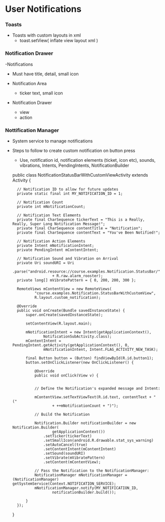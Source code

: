 User Notifications 
========================


### Toasts

- Toasts with custom layouts in xml
   - toast.setView( inflate view layout xml )

### Notification Drawer

-Notifications
   - Must have title, detail, small icon

- Notification Area
    - ticker text, small icon

- Notification Drawer
   - view 
   - action

### Nottification Manager

- System service to manage notifications

- Steps to follow to create custom notification on button press
    - Use, notification id, notification elements (ticket, icon etc), sounds, vibrations, Intents, PendingIntents, NotificationBuilder

    public class NotificationStatusBarWithCustomViewActivity extends Activity {
    
        // Notification ID to allow for future updates
        private static final int MY_NOTIFICATION_ID = 1;
    
        // Notification Count
        private int mNotificationCount;
    
        // Notification Text Elements
        private final CharSequence tickerText = "This is a Really, Really, Super Long Notification Message!";
        private final CharSequence contentTitle = "Notification";
        private final CharSequence contentText = "You've Been Notified!";
    
        // Notification Action Elements
        private Intent mNotificationIntent;
        private PendingIntent mContentIntent;
    
        // Notification Sound and Vibration on Arrival
        private Uri soundURI = Uri 
                .parse("android.resource://course.examples.Notification.StatusBar/"
                        + R.raw.alarm_rooster);
        private long[] mVibratePattern = { 0, 200, 200, 300 };
    
        RemoteViews mContentView = new RemoteViews(
                "course.examples.Notification.StatusBarWithCustomView",
                R.layout.custom_notification);
    
        @Override
        public void onCreate(Bundle savedInstanceState) {
            super.onCreate(savedInstanceState);
    
            setContentView(R.layout.main);
    
            mNotificationIntent = new Intent(getApplicationContext(),
                    NotificationSubActivity.class);
            mContentIntent = PendingIntent.getActivity(getApplicationContext(), 0,
                    mNotificationIntent, Intent.FLAG_ACTIVITY_NEW_TASK);
    
            final Button button = (Button) findViewById(R.id.button1);
            button.setOnClickListener(new OnClickListener() {
    
                @Override
                public void onClick(View v) {


                // Define the Notification's expanded message and Intent:

                mContentView.setTextViewText(R.id.text, contentText + " ("
                        + ++mNotificationCount + ")");

                // Build the Notification

                Notification.Builder notificationBuilder = new Notification.Builder(
                        getApplicationContext())
                    .setTicker(tickerText)
                    .setSmallIcon(android.R.drawable.stat_sys_warning)
                    .setAutoCancel(true)
                    .setContentIntent(mContentIntent)
                    .setSound(soundURI)
                    .setVibrate(mVibratePattern)
                    .setContent(mContentView);

                // Pass the Notification to the NotificationManager:
                NotificationManager mNotificationManager = (NotificationManager) getSystemService(Context.NOTIFICATION_SERVICE);
                mNotificationManager.notify(MY_NOTIFICATION_ID,
                        notificationBuilder.build());

            }
        });

    }

